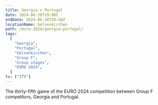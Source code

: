 ```yaml
---
title: Georgia v Portugal
date: 2024-06-26T19:00Z
endDate: 2024-06-26T20:50Z
locationName: Gelsenkirchen
path: /euro-2024/georgia-portugal/
tags:
  [
    "Georgia",
    "Portugal",
    "Gelsenkirchen",
    "Group F",
    "Group stages",
    "EURO 2024",
  ]
tv: ["ITV"]
---
```

The thirty-fifth game of the EURO 2024 competition between Group F competitors, Georgia and Portugal.
